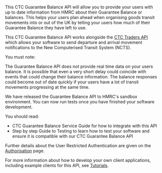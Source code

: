 This CTC Guarantee Balance API will allow you to provide your users with up to date information from HMRC about their Guarantee Balance or balances. This helps your users plan ahead when organising goods transit movements into or out of the UK by telling your users how much of their Guarantee Balance they have left to use.

This CTC Guarantee Balance API works alongside the [CTC Traders API](https://developer.service.hmrc.gov.uk/api-documentation/docs/api/service/common-transit-convention-traders/1.0) which allows your software to send departure and arrival movement notifications to the New Computerised Transit System (NCTS).

You must note:

The Guarantee Balance API does not provide real time data on your users balance. It is possible that even a very short delay could coincide with events that could change their balance information. The balance responses could become out of date quickly if your users have a lot of transit movements progressing at the same time.

We have released the Guarantee Balance API to HMRC's sandbox environment. You can now run tests once you have finished your software development.

You should read:

* CTC Guarantee Balance Service Guide for how to integrate with this API
* Step by step Guide to Testing to learn how to test your software and ensure it is compatible with our CTC Guarantee Balance API

Further details about the User Restricted Authentication are given on the [Authorisation](https://developer.service.hmrc.gov.uk/api-documentation/docs/authorisation) page.

For more information about how to develop your own client applications, including example clients for this API, see [Tutorials](https://developer.service.hmrc.gov.uk/api-documentation/docs/tutorials).
